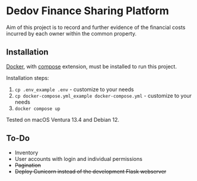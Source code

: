 # Dedov Finance Sharing Platform

Aim of this project is to record and further evidence of the financial costs incurred by each owner within the common property.

## Installation

[Docker](https://docs.docker.com/engine/install/), with [compose](https://docs.docker.com/compose/install/) extension, must be installed to run this project.

Installation steps:
1. `cp .env_example .env` - customize to your needs
2. `cp docker-compose.yml_example docker-compose.yml` - customize to your needs
3. `docker compose up`

Tested on macOS Ventura 13.4 and Debian 12.

## To-Do
- Inventory
- User accounts with login and individual permissions
- ~~Pagination~~
- ~~Deploy Gunicorn instead of the development Flask webserver~~
